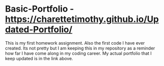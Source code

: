 # Basic-Portfolio - https://charettetimothy.github.io/Updated-Portfolio/
This is my first homework assignment. Also the first code I have ever created. Its not pretty but I am keeping this in my repository as a reminder how far I have come along in my coding career. My actual portfolio that I keep updated is in the link above.
